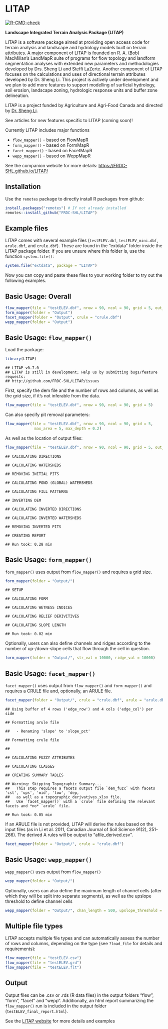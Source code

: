 LITAP
================

<!-- badges: start -->

[![R-CMD-check](https://github.com/FRDC-SHL/LITAP/workflows/R-CMD-check/badge.svg)](https://github.com/FRDC-SHL/LITAP/actions)
<!-- badges: end -->

**Landscape Integrated Terrain Analysis Package (LITAP)**

LITAP is a software package aimed at providing open access code for
terrain analysis and landscape and hydrology models built on terrain
attributes. A major component of LITAP is founded on R. A. (Bob)
MacMillan’s LandMapR suite of programs for flow topology and landform
segmentation analyses with extended new parameters and methodologies
developed by Drs. Sheng Li and Steffi LaZerte. Another component of
LITAP focuses on the calculations and uses of directional terrain
attributes developed by Dr. Sheng Li. This project is actively under
development and we plan to add more features to support modelling of
surficial hydrology, soil erosion, landscape zoning, hydrologic response
units and buffer zone delineation.

LITAP is a project funded by Agriculture and Agri-Food Canada and
directed by [Dr. Sheng
Li](https://profils-profiles.science.gc.ca/en/profile/sheng-li-phd).

See articles for new features specific to LITAP (coming soon)!

Currently LITAP includes major functions

- `flow_mapper()` - based on FlowMapR
- `form_mapper()` - based on FormMapR
- `facet_mapper()` - based on FacetMapR
- `wepp_mapper()` - based on WeppMapR

See the companion website for more details:
<https://FRDC-SHL.github.io/LITAP/>

## Installation

Use the `remotes` package to directly install R packages from github:

``` r
install.packages("remotes") # If not already installed
remotes::install_github("FRDC-SHL/LITAP") 
```

## Example files

LITAP comes with several example files (`testELEV.dbf`,
`testELEV_mini.dbf`, `arule.dbf`, and `crule.dbf`). These are found in
the “extdata” folder inside the LITAP package folder. If you are unsure
where this folder is, use the function `system.file()`:

``` r
system.file("extdata", package = "LITAP")
```

Now you can copy and paste these files to your working folder to try out
the following examples.

## Basic Usage: Overall

``` r
flow_mapper(file = "testELEV.dbf", nrow = 90, ncol = 90, grid = 5, out_folder = "Output/")
form_mapper(folder = "Output")
facet_mapper(folder = "Output", crule = "crule.dbf")
wepp_mapper(folder = "Output")
```

## Basic Usage: `flow_mapper()`

Load the package:

``` r
library(LITAP)
```

    ## LITAP v0.7.0
    ## LITAP is still in development; Help us by submitting bugs/feature requests: 
    ## http://github.com/FRDC-SHL/LITAP/issues

First, specify the dem file and the number of rows and columns, as well
as the grid size, if it’s not inferable from the data.

``` r
flow_mapper(file = "testELEV.dbf", nrow = 90, ncol = 90, grid = 5)
```

Can also specify pit removal parameters:

``` r
flow_mapper(file = "testELEV.dbf", nrow = 90, ncol = 90, grid = 5, 
             max_area = 5, max_depth = 0.2)
```

As well as the location of output files:

``` r
flow_mapper(file = "testELEV.dbf", nrow = 90, ncol = 90, grid = 5, out_folder = "Output/")
```

    ## CALCULATING DIRECTIONS

    ## CALCULATING WATERSHEDS

    ## REMOVING INITIAL PITS

    ## CALCULATING POND (GLOBAL) WATERSHEDS

    ## CALCULATING FILL PATTERNS

    ## INVERTING DEM

    ## CALCULATING INVERTED DIRECTIONS

    ## CALCULATING INVERTED WATERSHEDS

    ## REMOVING INVERTED PITS

    ## CREATING REPORT

    ## Run took: 0.28 min

## Basic Usage: `form_mapper()`

`form_mapper()` uses output from `flow_mapper()` and requires a grid
size.

``` r
form_mapper(folder = "Output/")
```

    ## SETUP

    ## CALCULATING FORM

    ## CALCULATING WETNESS INDICES

    ## CALCULATING RELIEF DERIVITIVES

    ## CALCULATING SLOPE LENGTH

    ## Run took: 0.02 min

Optionally, users can also define channels and ridges according to the
number of up-/down-slope cells that flow through the cell in question.

``` r
form_mapper(folder = "Output/", str_val = 10000, ridge_val = 10000)
```

## Basic Usage: `facet_mapper()`

`facet_mapper()` uses output from `flow_mapper()` and `form_mapper()`
and requires a CRULE file and, optionally, an ARULE file.

``` r
facet_mapper(folder = "Output/", crule = "crule.dbf", arule = "arule.dbf")
```

    ## Using buffer of 4 rows ('edge_row') and 4 cols ('edge_col') per side

    ## Formatting arule file

    ##   - Renaming 'slope' to 'slope_pct'

    ## Formatting crule file

    ## 

    ## CALCULATING FUZZY ATTRIBUTES

    ## CALCULATING CLASSES

    ## CREATING SUMMARY TABLES

    ## Warning: Skipping Topographic Summary...
    ##   This step requires a facets output file `dem_fuzc` with facets 'cst', 'ups', 'mid', 'low', 'dep,
    ##   as well as a topographic_derivatives.xlsx file.
    ##   Use `facet_mapper()` with a `crule` file defining the relevant facets and *no* `arule` file.

    ## Run took: 0.05 min

If an ARULE file is not provided, LITAP will derive the rules based on
the input files (as in Li et al. 2011, Canadian Journal of Soil Science
91(2), 251-266). The derived A rules will be output to
“afile_derived.csv”.

``` r
facet_mapper(folder = "Output/", crule = "crule.dbf")
```

## Basic Usage: `wepp_mapper()`

`wepp_mapper()` uses output from `flow_mapper()`

``` r
wepp_mapper(folder = "Output/")
```

Optionally, users can also define the maximum length of channel cells
(after which they will be split into separate segments), as well as the
upslope threshold to define channel cells

``` r
wepp_mapper(folder = "Output/", chan_length = 500, upslope_threshold = 500)
```

## Multiple file types

LITAP accepts multiple file types and can automatically assess the
number of rows and columns, depending on the type (see `?load_file` for
details and requirements):

``` r
flow_mapper(file = "testELEV.csv")
flow_mapper(file = "testELEV.grd")
flow_mapper(file = "testELEV.flt")
```

## Output

Output files can be .csv or .rds (R data files) in the output folders
“flow”, “form”, “facet” and “wepp”. Additionally, an html report
summarizing the `flow_mapper()` run is included in the output folder
(`testELEV_final_report.html`).

See the [LITAP website](http://FRDC-SHL.github.io/LITAP/) for more
details and examples
